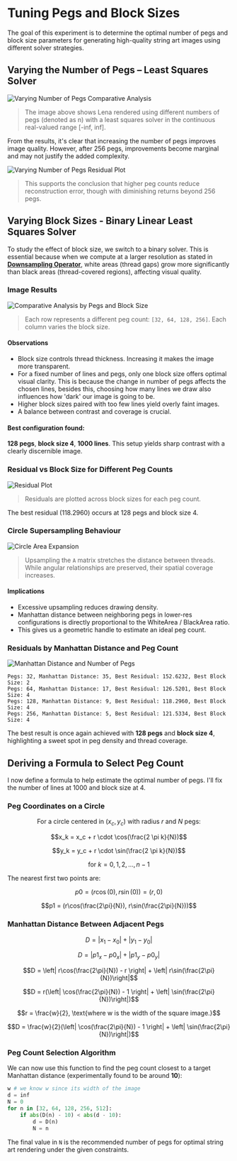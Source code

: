 # Tuning Pegs and Block Sizes

The goal of this experiment is to determine the optimal number of pegs and block size parameters for generating high-quality string art images using different solver strategies.

## Varying the Number of Pegs – Least Squares Solver

![Varying Number of Pegs Comparative Analysis](../../outputs/experiments/varying_number_of_pegs/ls_images.png)

> The image above shows Lena rendered using different numbers of pegs (denoted as n) with a least squares solver in the continuous real-valued range [-inf, inf].

From the results, it's clear that increasing the number of pegs improves image quality. However, after 256 pegs, improvements become marginal and may not justify the added complexity.

![Varying Number of Pegs Residual Plot](../../outputs/experiments/varying_number_of_pegs/ls_residuals.png)

> This supports the conclusion that higher peg counts reduce reconstruction error, though with diminishing returns beyond 256 pegs.

## Varying Block Sizes - Binary Linear Least Squares Solver

To study the effect of block size, we switch to a binary solver. This is essential because when we compute at a larger resolution as stated in [**Downsampling Operator**](./14_downsampling_operator.md), white areas (thread gaps) grow more significantly than black areas (thread-covered regions), affecting visual quality.

### Image Results

![Comparative Analysis by Pegs and Block Size](../../outputs/experiments/varying_number_of_pegs/lls_images_by_pegs_and_block_size.png)

> Each row represents a different peg count: `[32, 64, 128, 256]`. Each column varies the block size.

#### Observations

- Block size controls thread thickness. Increasing it makes the image more transparent.
- For a fixed number of lines and pegs, only one block size offers optimal visual clarity. This is because the change in number of pegs affects the chosen lines, besides this, choosing how many lines we draw also influences how 'dark' our image is going to be.
- Higher block sizes paired with too few lines yield overly faint images.
- A balance between contrast and coverage is crucial.

#### Best configuration found:
**128 pegs**, **block size 4**, **1000 lines**.
This setup yields sharp contrast with a clearly discernible image.

### Residual vs Block Size for Different Peg Counts

![Residual Plot](../../outputs/experiments/varying_number_of_pegs/lls_residuals_by_pegs_and_block_size.png)

> Residuals are plotted across block sizes for each peg count.

The best residual (118.2960) occurs at 128 pegs and block size 4.

### Circle Supersampling Behaviour

![Circle Area Expansion](../assets/circle_uds.png)

> Upsampling the `A` matrix stretches the distance between threads. While angular relationships are preserved, their spatial coverage increases.

#### Implications

- Excessive upsampling reduces drawing density.
- Manhattan distance between neighboring pegs in lower-res configurations is directly proportional to the WhiteArea / BlackArea ratio.
- This gives us a geometric handle to estimate an ideal peg count.

### Residuals by Manhattan Distance and Peg Count

![Manhattan Distance and Number of Pegs](../../outputs/experiments/varying_number_of_pegs/lls_residuals_by_manhattan_distance.png)

```
Pegs: 32, Manhattan Distance: 35, Best Residual: 152.6232, Best Block Size: 2
Pegs: 64, Manhattan Distance: 17, Best Residual: 126.5201, Best Block Size: 4
Pegs: 128, Manhattan Distance: 9, Best Residual: 118.2960, Best Block Size: 4
Pegs: 256, Manhattan Distance: 5, Best Residual: 121.5334, Best Block Size: 4
```

The best result is once again achieved with **128 pegs** and **block size 4**, highlighting a sweet spot in peg density and thread coverage.

## Deriving a Formula to Select Peg Count

I now define a formula to help estimate the optimal number of pegs. I'll fix the number of lines at 1000 and block size at 4.

### Peg Coordinates on a Circle

```math
\text{For a circle centered in } (x_c, y_c) \text{ with radius } r \text{ and } N \text{ pegs}:
```
```math
x_k = x_c + r \cdot \cos(\frac{2 \pi k}{N})
```
```math
y_k = y_c + r \cdot \sin(\frac{2 \pi k}{N})
```
```math
\text{for } k = 0, 1, 2, ..., n-1
```

The nearest first two points are:

```math
p0 = (r\cos(0), r\sin(0)) = (r, 0)
```
```math
p1 = (r\cos(\frac{2\pi}{N}), r\sin(\frac{2\pi}{N}))
```

### Manhattan Distance Between Adjacent Pegs

```math
D = \left| x_1 - x_0 \right| + \left| y_1 - y_0 \right|
```

```math
D = \left| p1_x - p0_x \right| + \left| p1_y - p0_y \right|
```

```math
D = \left| r\cos(\frac{2\pi}{N}) - r \right| + \left|  r\sin(\frac{2\pi}{N})\right|
```

```math
D = r(\left| \cos(\frac{2\pi}{N}) - 1 \right| + \left|  \sin(\frac{2\pi}{N})\right|)
```

```math
r = \frac{w}{2}, \text{where w is the width of the square image.}
```

```math
D = \frac{w}{2}(\left| \cos(\frac{2\pi}{N}) - 1 \right| + \left|  \sin(\frac{2\pi}{N})\right|)
```

### Peg Count Selection Algorithm

We can now use this function to find the peg count closest to a target Manhattan distance (experimentally found to be around **10**):

```python
w # we know w since its width of the image
d = inf
N = 0
for n in [32, 64, 128, 256, 512]:
    if abs(D(n) - 10) < abs(d - 10):
        d = D(n)
        N = n
```

The final value in `N` is the recommended number of pegs for optimal string art rendering under the given constraints.

